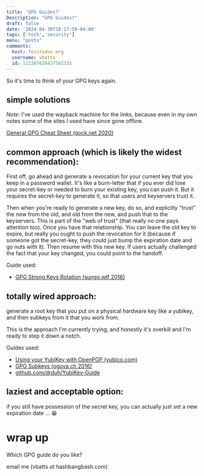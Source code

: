 ```yaml
---
title: 'GPG Guides?'
Description: "GPG Guides?"
draft: false
date: '2024-04-30T18:17:50-04:00'
tags: ['tech','security']
menu: "posts"
comments:
  host: fosstodon.org
  username: vbatts
  id: 112367628437582335
---
```


So it's time to think of your GPG keys again.

## simple solutions

_Note_: I've used the wayback machine for the links, because even in my own notes some of the sites I used have since gone offline.

[General GPG Cheat Sheet (gock.net 2020)](https://web.archive.org/web/20240315003252/https://gock.net/blog/2020/gpg-cheat-sheet)

## common approach (which is likely the widest recommendation):

First off, go ahead and generate a revocation for your current key that you keep in a password wallet.
It's like a burn-letter that if you ever did lose your secret-key or needed to burn your existing key, you can push it.
But it requires the secret-key to generate it, so that users and keyservers trust it.

Then when you're ready to generate a new key, do so, and explicitly "trust" the new from the old, and old from the new, and push that to the keyservers.
This is part of the "web of trust" (that really no one pays attention too).
Once you have that relationship.
You can leave the old key to expire, but really you ought to push the revocation for it (because if someone got the secret-key, they could just bump the expiration date and go nuts with it).
Then resume with this new key.
If users actually challenged the fact that your key changed, you could point to the handoff.

Guide used:

- [GPG Strong Keys Rotation (sungo.wtf 2016)](https://web.archive.org/web/20170925223704/https://sungo.wtf/2016/11/23/gpg-strong-keys-rotation-and-keybase.html)

## totally wired approach:

generate a root key that you put on a physical hardware key like a yubikey, and then subkeys from it that you work from. 

This is the approach I'm currently trying, and honestly it's overkill and I'm ready to step it down a notch.

Guides used:

- [Using your YubiKey with OpenPGP (yubico.com)](https://web.archive.org/web/20230315103515/https://support.yubico.com/hc/en-us/articles/360013790259-Using-Your-YubiKey-with-OpenPGP)
- [GPG Subkeys (oguya.ch 2016)](https://web.archive.org/web/20221129152417/https://oguya.ch/posts/2016-04-01-gpg-subkeys/)
- [github.com/drduh/YubiKey-Guide](http://web.archive.org/web/20230316234550/https://github.com/drduh/YubiKey-Guide/tree/6437be8fda70926f11afa22a61287af63d943c24)

## laziest and acceptable option:

if you still have possession of the secret key, you can actually just set a new expiration date ... 😁

# wrap up

Which GPG guide do you like?

email me (vbatts _at_ hashbangbash.com)

